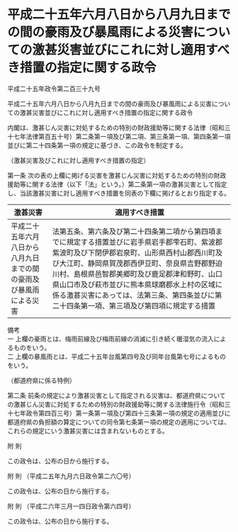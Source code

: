 # 平成二十五年六月八日から八月九日までの間の豪雨及び暴風雨による災害についての激甚災害並びにこれに対し適用すべき措置の指定に関する政令

平成二十五年政令第二百三十九号

平成二十五年六月八日から八月九日までの間の豪雨及び暴風雨による災害についての激甚災害並びにこれに対し適用すべき措置の指定に関する政令

内閣は、激甚じん災害に対処するための特別の財政援助等に関する法律（昭和三十七年法律第百五十号）第二条第一項及び第二項、第三条第一項、第四条第一項並びに第二十四条第一項の規定に基づき、この政令を制定する。

（激甚災害及びこれに対し適用すべき措置の指定）

第一条 次の表の上欄に掲げる災害を激甚じん災害に対処するための特別の財政援助等に関する法律（以下「法」という。）第二条第一項の激甚災害として指定し、当該激甚災害に対し適用すべき措置を同表の下欄に掲げるとおり指定する。

激甚災害 | 適用すべき措置  
---|---  
平成二十五年六月八日から八月九日までの間の豪雨及び暴風雨による災害 | 法第五条、第六条及び第二十四条第二項から第四項までに規定する措置並びに岩手県岩手郡雫石町、紫波郡紫波町及び下閉伊郡岩泉町、山形県西村山郡西川町及び大江町、静岡県賀茂郡西伊豆町、奈良県吉野郡野迫川村、島根県邑智郡美郷町及び鹿足郡津和野町、山口県山口市及び萩市並びに熊本県球磨郡水上村の区域に係る激甚災害にあっては、法第三条、第四条並びに第二十四条第一項、第三項及び第四項に規定する措置  
備考  
一 上欄の豪雨とは、梅雨前線及び梅雨前線の消滅に引き続く暖湿気の流入によるものをいう。  
二 上欄の暴風雨とは、平成二十五年台風第四号及び同年台風第七号によるものをいう。  
  
（都道府県に係る特例）

第二条 前条の規定により激甚災害として指定される災害は、都道府県についての激甚じん災害に対処するための特別の財政援助等に関する法律施行令（昭和三十七年政令第四百三号）第一条第一項及び第四十三条第一項の規定の適用並びに都道府県の負担額の算定についての同令第七条第一項の規定の適用については、これらの規定にいう激甚災害には含まれないものとする。

附 則

この政令は、公布の日から施行する。

附 則 （平成二五年九月六日政令第二六〇号）

この政令は、公布の日から施行する。

附 則 （平成二六年三月一四日政令第六四号）

この政令は、公布の日から施行する。

